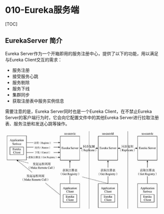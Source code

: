 # 010-Eureka服务端

[TOC]

## EurekaServer 简介

Eureka Server作为一个开箱即用的服务注册中心，提供了以下的功能，用以满足与Eureka Client交互的需求：

- 服务注册
- 接受服务心跳
- 服务剔除
- 服务下线
- 集群同步
- 获取注册表中服务实例信息

需要注意的是，Eureka Server同时也是一个Eureka Client，在不禁止Eureka Server的客户端行为时，它会向它配置文件中的其他Eureka Server进行拉取注册表、服务注册和发送心跳等操作。

![image-20201011191104917](../../../../assets/image-20201011191104917.png)

